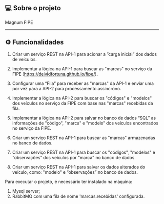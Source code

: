 ## 💻 Sobre o projeto

Magnum FIPE

---

## ⚙️ Funcionalidades

1. Criar um serviço REST na API-1 para acionar a ”carga inicial” dos dados de
veículos.

2. Implementar a lógica na API-1 para buscar as "marcas" no serviço da FIPE
(https://deividfortuna.github.io/fipe/).

3. Configurar uma “Fila” para receber as "marcas" da API-1 e enviar uma por vez
para a API-2 para processamento assíncrono.

4. Implementar a lógica na API-2 para buscar os "códigos" e "modelos" dos
veículos no serviço da FIPE com base nas "marcas" recebidas da fila.

5. Implementar a lógica na API-2 para salvar no banco de dados “SQL” as
informações de "código", "marca" e "modelo" dos veículos encontrados no
serviço da FIPE.

6. Criar um serviço REST na API-1 para buscar as "marcas" armazenadas no
banco de dados.

7. Criar um serviço REST na API-1 para buscar os "códigos", "modelos" e
“observações” dos veículos por "marca" no banco de dados.

8. Criar um serviço REST na API-1 para salvar os dados alterados do veículo,
como: "modelo" e “observações” no banco de dados.




Para executar o projeto, é necessário ter instalado na máquina:
1) Mysql server;
2) RabbitMQ com uma fila de nome 'marcas.recebidas' configurada.
